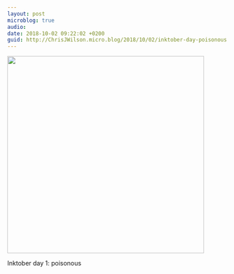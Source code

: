 ```yaml
---
layout: post
microblog: true
audio: 
date: 2018-10-02 09:22:02 +0200
guid: http://ChrisJWilson.micro.blog/2018/10/02/inktober-day-poisonous.html
---
```

<a href="http://chrisjwilson.me/uploads/2018/445024a74c.jpg"><img src="http://chrisjwilson.me/uploads/2018/445024a74c.jpg" width="449" height="600" style="height: auto;" class="sunlit_image" /></a>

Inktober day 1: poisonous 

